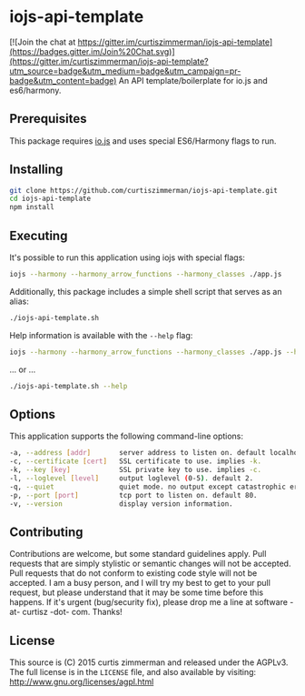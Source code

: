 # iojs-api-template

[![Join the chat at https://gitter.im/curtiszimmerman/iojs-api-template](https://badges.gitter.im/Join%20Chat.svg)](https://gitter.im/curtiszimmerman/iojs-api-template?utm_source=badge&utm_medium=badge&utm_campaign=pr-badge&utm_content=badge)
An API template/boilerplate for io.js and es6/harmony.

## Prerequisites
This package requires [io.js](https://iojs.org/) and uses special ES6/Harmony flags to run.

## Installing
```sh
git clone https://github.com/curtiszimmerman/iojs-api-template.git
cd iojs-api-template
npm install
```

## Executing
It's possible to run this application using iojs with special flags:
```sh
iojs --harmony --harmony_arrow_functions --harmony_classes ./app.js
```

Additionally, this package includes a simple shell script that serves as an alias:
```sh
./iojs-api-template.sh
```

Help information is available with the `--help` flag:
```sh
iojs --harmony --harmony_arrow_functions --harmony_classes ./app.js --help
```
... or ...
```sh
./iojs-api-template.sh --help
```

## Options
This application supports the following command-line options:
```sh
-a, --address [addr]       server address to listen on. default localhost.
-c, --certificate [cert]   SSL certificate to use. implies -k.
-k, --key [key]            SSL private key to use. implies -c.
-l, --loglevel [level]     output loglevel (0-5). default 2.
-q, --quiet                quiet mode. no output except catastrophic errors.
-p, --port [port]          tcp port to listen on. default 80.
-v, --version              display version information.
```

## Contributing
Contributions are welcome, but some standard guidelines apply. Pull requests that are simply stylistic or semantic changes will not be accepted. Pull requests that do not conform to existing code style will not be accepted. I am a busy person, and I will try my best to get to your pull request, but please understand that it may be some time before this happens. If it's urgent (bug/security fix), please drop me a line at software -at- curtisz -dot- com. Thanks!

## License
This source is (C) 2015 curtis zimmerman and released under the AGPLv3. The full license is in the `LICENSE` file, and also available by visiting: http://www.gnu.org/licenses/agpl.html
